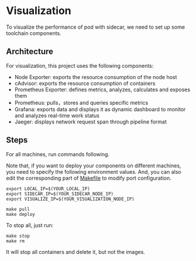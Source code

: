 # Visualization

To visualize the performance of pod with sidecar, we need to set up some toolchain components.

## Architecture

For visualization, this project uses the following components:

- Node Exporter: exports the resource consumption of the node host
- cAdvisor: exports the resource consumption of containers
- Prometheus Exporter: defines metrics, analyzes, calculates and exposes them
- Prometheus: pulls，stores and queries specific metrics
- Grafana: exports data and displays it as dynamic dashboard to monitor and analyzes real-time work status
- Jaeger: displays network request span through pipeline format

## Steps

For all machines, run commands following.

Note that, if you want to deploy your components on different machines, you need to specify the following environment values. And, you can also edit the corresponding part of [Makefile](Makefile) to modify port configuration. 

```shell
export LOCAL_IP=$(YOUR_LOCAL_IP)
export SIDECAR_IP=$(YOUR_SIDECAR_NODE_IP)
export VISUALIZE_IP=$(YOUR_VISUALIZATION_NODE_IP)

make pull
make deploy
```

To stop all, just run:

```shell
make stop
make rm
```

It will stop all containers and delete it, but not the images.

